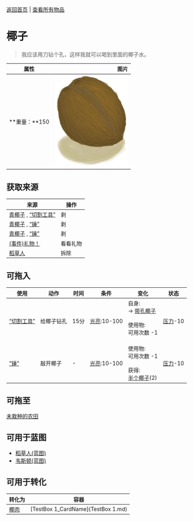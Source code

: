 [返回首页](index.md)   |  [查看所有物品](object.md)
# 椰子  
> 我应该用刀钻个孔，这样我就可以喝到里面的椰子水。  
  
  属性  |   图片   
 ----  |  ----:   
 **重量：**150  |  ![](Sprite/Coconut.png)   
  
## 获取来源  
来源  |  操作  
----  |  ----  
[青椰子](CoconutHusked.md) , [“切割工具”](tag_Cutter.md)  |  剥  
[青椰子](CoconutHusked.md) , [“锤”](tag_Axe.md)  |  剥  
[青椰子](CoconutHusked.md) , [“锤”](tag_Hammer.md)  |  剥  
[(事件)礼物！](Event_MacaqueFriendGift.md)  |  看看礼物  
[稻草人](Scarecrow.md)  |  拆除  
## 可拖入  
使用  |  动作  |  时间  |  条件  |  变化  |  状态  
----  |  ----  |  ----  |  ----  |  ----  |  ----  
[“切割工具”](tag_Cutter.md)  |  给椰子钻孔  |  15分  |  [光亮](Light.md):10-100  |  自身:<br>→ [带孔椰子](CoconutPerforated.md)<br><br>使用物:<br>可用次数  -1<br><br>  |  [压力](Stress.md)-10  
[“锤”](tag_Hammer.md)  |  敲开椰子  |  -  |  [光亮](Light.md):10-100  |  使用物:<br>可用次数  -1<br><br>获得:<br>[半个椰子](CoconutHalf.md)(2)<br>  |  [压力](Stress.md)-10  
## 可拖至  
[未栽种的农田](CropPlotEmpty.md)  
## 可用于蓝图  
- [稻草人(蓝图)](Bp_Scarecrow.md)  
- [韦斯顿(蓝图)](Bp_Weston.md)  
  
  
## 可用于转化  
转化为  |  容器  
----  |  ----  
[椰肉](CoconutMeat.md)  |  [TestBox 1_CardName](TestBox 1.md)  
